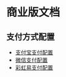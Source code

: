 # 商业版文档


## 支付方式配置

* [支付宝支付配置](./payments/alipay.md)
* [微信支付配置](./payments/wxpay.md)
* [彩虹易支付配置](./payments/yizhifu.md)